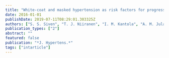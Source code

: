 ```yaml
---
title: "White-coat and masked hypertension as risk factors for progression to sustained hypertension: the Finn-Home study"
date: 2016-01-01
publishDate: 2019-07-11T08:29:01.303325Z
authors: ["S. S. Siven", "T. J. Niiranen", "I. M. Kantola", "A. M. Jula"]
publication_types: ["2"]
abstract: ""
featured: false
publication: "*J. Hypertens.*"
tags: ["intarticle"]
---
```


